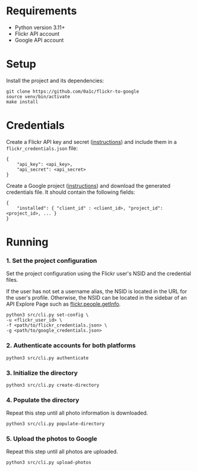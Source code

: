 # Requirements

- Python version 3.11+
- Flickr API account
- Google API account

# Setup

Install the project and its dependencies:

```
git clone https://github.com/0a1c/flickr-to-google
source venv/bin/activate
make install
```

# Credentials

Create a Flickr API key and secret ([instructions](https://www.flickr.com/services/api/misc.api_keys.html))
and include them in a `flickr_credentials.json` file:

```
{
    "api_key": <api_key>,
    "api_secret": <api_secret>
}
```

Create a Google project ([instructions](https://developers.google.com/photos/library/guides/get-started))
and download the generated credentials file. It should contain the following fields:

```
{
    "installed": { "client_id" : <client_id>, "project_id": <project_id>, ... }
}
```

# Running

### 1. Set the project configuration
Set the project configuration using the Flickr user's NSID and the credential files.

If the user has not set a username alias, the NSID is located in the URL for the user's profile.
Otherwise, the NSID can be located in the sidebar of an API Explore Page such as
[flickr.people.getInfo](https://www.flickr.com/services/api/explore/flickr.people.getInfo).

```
python3 src/cli.py set-config \
-u <flickr_user_id> \
-f <path/to/flickr_credentials.json> \
-g <path/to/google_credentials.json>
```

### 2. Authenticate accounts for both platforms

```
python3 src/cli.py authenticate
```

### 3. Initialize the directory

```
python3 src/cli.py create-directory
```

### 4. Populate the directory

Repeat this step until all photo information is downloaded.

```
python3 src/cli.py populate-directory
```

### 5. Upload the photos to Google

Repeat this step until all photos are uploaded.

```
python3 src/cli.py upload-photos
```

